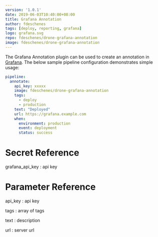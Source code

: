 ```yaml
---
version: '1.0.1'
date: 2019-06-03T10:40:00+08:00
title: Grafana Annotation
author: fdeschenes
tags: [deploy, reporting, grafana]
logo: grafana.svg
repo: fdeschenes/drone-grafana-annotation
image: fdeschenes/drone-grafana-annotation
---
```


The Grafana Annotation plugin can be used to create an annotation in [Grafana](https://grafana.com). The below sample pipeline configuration demonstrates simple usage:

```yaml
pipeline:
  annotate:
    api_key: xxxxx
    image: fdeschenes/drone-grafana-annotation
    tags:
      - deploy
      - production
    text: "Deployed"
    url: https://grafana.example.com
    when:
      environment: production
      event: deployment
      status: success
```

# Secret Reference

grafana_api_key
: api key

# Parameter Reference

api_key
: api key

tags
: array of tags

text
: description

url
: server url
